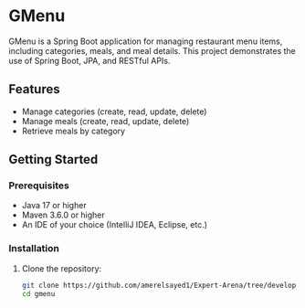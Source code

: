# GMenu

GMenu is a Spring Boot application for managing restaurant menu items, including categories, meals, and meal details. This project demonstrates the use of Spring Boot, JPA, and RESTful APIs.

## Features

- Manage categories (create, read, update, delete)
- Manage meals (create, read, update, delete)
- Retrieve meals by category

## Getting Started

### Prerequisites

- Java 17 or higher
- Maven 3.6.0 or higher
- An IDE of your choice (IntelliJ IDEA, Eclipse, etc.)

### Installation

1. Clone the repository:
   ```sh
   git clone https://github.com/amerelsayed1/Expert-Arena/tree/develop
   cd gmenu
